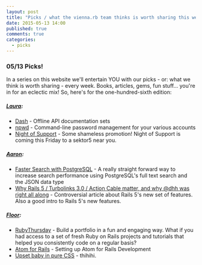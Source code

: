 ```yaml
---
layout: post
title: "Picks / what the vienna.rb team thinks is worth sharing this week"
date: 2015-05-13 14:00
published: true
comments: true
categories:
  - picks
---
```


### 05/13 Picks!

In a series on this website we'll entertain YOU with our picks - or: what we think is worth sharing - every week.
Books, articles, gems, fun stuff... you're in for an eclectic mix! So, here's for the one-hundred-sixth edition:

##### [Laura][1]:
- [Dash][2] - Offline API documentation sets
- [npwd][3] - Command-line password management for your various accounts
- [Night of Support][4] - Some shameless promotion! Night of Support is coming this Friday to a sektor5 near you.

##### [Aaron][5]:
- [Faster Search with PostgreSQL][6] - A really straight forward way to increase search performance using PostgreSQL's full text search and the JSON data type
- [Why Rails 5 / Turbolinks 3.0 / Action Cable matter, and why @dhh was right all along][7] - Controversial article about Rails 5's new set of features. Also a good intro to Rails 5's new features.

##### [Floor][9]:
- [RubyThursday][10] - Build a portfolio in a fun and engaging way. What if you had access to a set of fresh Ruby on Rails projects and tutorials that helped you consistently code on a regular basis?
- [Atom for Rails][11] - Setting up Atom for Rails Development
- [Upset baby in pure CSS][12] - thihihi.


[1]: http://www.twitter.com/alicetragedy
[2]: https://kapeli.com/dash
[3]: https://github.com/kaepora/npwd
[4]: http://night-of-support.at
[5]: http://www.twitter.com/mraaroncruz
[6]: https://blog.lateral.io/2015/05/full-text-search-in-milliseconds-with-postgresql/
[7]: https://www.amberbit.com/blog/2015/4/22/why-rails-5-turbolinks-3-action-cable-matter-and-why-dhh-was-right-all-along/
[9]: http://www.twitter.com/floordrees
[10]: http://rubythursday.com/
[11]: http://www.developingandrails.com/2015/04/setting-up-atom-for-rails-development.html
[12]: http://codepen.io/parcon/pen/OVPKqg?utm_source=html5weekly&utm_medium=email
